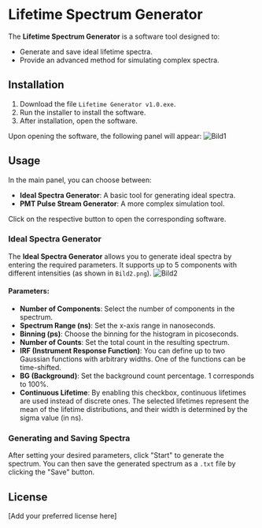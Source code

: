 # Lifetime Spectrum Generator

The **Lifetime Spectrum Generator** is a software tool designed to:

- Generate and save ideal lifetime spectra.
- Provide an advanced method for simulating complex spectra.

## Installation

1. Download the file `Lifetime Generator v1.0.exe`.
2. Run the installer to install the software.
3. After installation, open the software.

Upon opening the software, the following panel will appear:
![Bild1](https://github.com/user-attachments/assets/ef0123ed-388a-49e7-90af-b9fea0b5d2be)


## Usage

In the main panel, you can choose between:

- **Ideal Spectra Generator**: A basic tool for generating ideal spectra.
- **PMT Pulse Stream Generator**: A more complex simulation tool.

Click on the respective button to open the corresponding software.

### Ideal Spectra Generator

The **Ideal Spectra Generator** allows you to generate ideal spectra by entering the required parameters. It supports up to 5 components with different intensities (as shown in `Bild2.png`).
![Bild2](https://github.com/user-attachments/assets/8ff14411-d5a8-435f-abad-91507ca8008a)

#### Parameters:

- **Number of Components**: Select the number of components in the spectrum.
- **Spectrum Range (ns)**: Set the x-axis range in nanoseconds.
- **Binning (ps)**: Choose the binning for the histogram in picoseconds.
- **Number of Counts**: Set the total count in the resulting spectrum.
- **IRF (Instrument Response Function)**: You can define up to two Gaussian functions with arbitrary widths. One of the functions can be time-shifted.
- **BG (Background)**: Set the background count percentage. 1 corresponds to 100%.
- **Continuous Lifetime**: By enabling this checkbox, continuous lifetimes are used instead of discrete ones. The selected lifetimes represent the mean of the lifetime distributions, and their width is determined by the sigma value (in ns).

### Generating and Saving Spectra

After setting your desired parameters, click "Start" to generate the spectrum. You can then save the generated spectrum as a `.txt` file by clicking the "Save" button.

## License

[Add your preferred license here]

